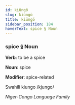 ```yaml
---
id: kiüngö
slug: kiüngö
title: kiüngö
sidebar_position: 184
hoverText: spice § Noun
---
```


### spice § Noun

**Verb**: to be a spice

**Noun**: spice

**Modifier**: spice-related

Swahili kiungo /kjungo/

*Niger-Congo Language Family*